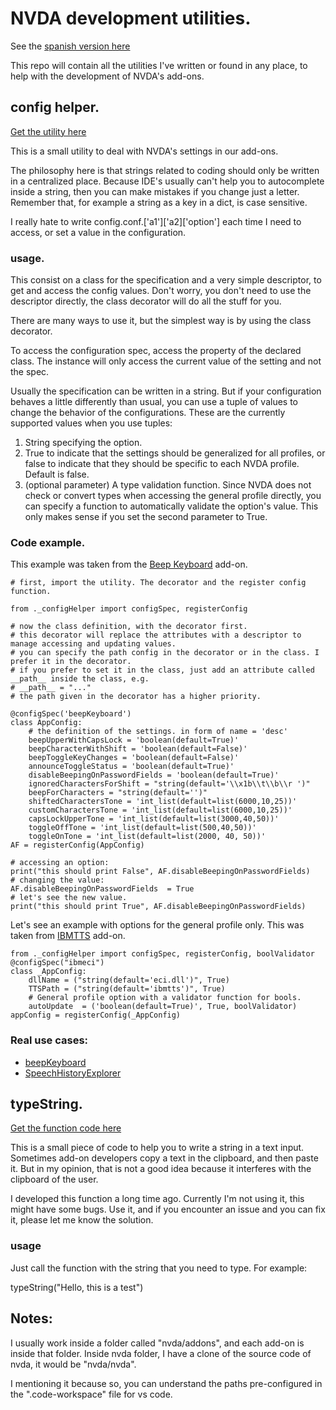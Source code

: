 # NVDA development utilities.

See the
[spanish version here](/spanishReadme.md)

This repo will contain all the utilities I've written or found in any place, to help with the development of NVDA's add-ons.

## config helper.
[Get the utility here](https://raw.githubusercontent.com/davidacm/NVDADevelopmentUtilities/master/src/_configHelper.py)

This is a small utility to deal with NVDA's settings in our add-ons.

The philosophy here is that strings related to coding should only be written in a centralized place.
Because IDE's usually can't help you to autocomplete inside a string, then you can make mistakes if you change just a letter. Remember that, for example a string as a key in a dict, is case sensitive.

I really hate to write config.conf.['a1']['a2]['option'] each time I
need to access, or set a value in the configuration.


### usage.

This consist on a class for the specification and a very simple descriptor, to get and
access the config values. Don't worry, you don't need to use the descriptor directly, the class decorator will do all the stuff for you.

There are many ways to use it, but the simplest way is by using the class decorator.

To access the configuration spec, access the property of the declared class. The instance will only access the current value of the setting and not the spec.

Usually the specification can be written in a string. But if your configuration behaves a little differently than usual, you can use a tuple of values to change the behavior of the configurations.
These are the currently supported values when you use tuples:

1. String specifying the option.
2. True to indicate that the settings should be generalized for all profiles, or false to indicate that they should be specific to each NVDA profile. Default is false.
3. (optional parameter) A type validation function. Since NVDA does not check or convert types when accessing the general profile directly, you can specify a function to automatically validate the option's value. This only makes sense if you set the second parameter to True.

### Code example.

This example was taken from the [Beep Keyboard](https://github.com/davidacm/beepKeyboard) add-on.

```
# first, import the utility. The decorator and the register config function.

from ._configHelper import configSpec, registerConfig

# now the class definition, with the decorator first.
# this decorator will replace the attributes with a descriptor to manage accessing and updating values.
# you can specify the path config in the decorator or in the class. I prefer it in the decorator.
# if you prefer to set it in the class, just add an attribute called __path__ inside the class, e.g.
# __path__ = "..."
# the path given in the decorator has a higher priority.

@configSpec('beepKeyboard')
class AppConfig:
	# the definition of the settings. in form of name = 'desc'
	beepUpperWithCapsLock = 'boolean(default=True)'
	beepCharacterWithShift = 'boolean(default=False)'
	beepToggleKeyChanges = 'boolean(default=False)'
	announceToggleStatus = 'boolean(default=True)'
	disableBeepingOnPasswordFields = 'boolean(default=True)'
	ignoredCharactersForShift = "string(default='\\x1b\\t\\b\\r ')"
	beepForCharacters = "string(default='')"
	shiftedCharactersTone = 'int_list(default=list(6000,10,25))'
	customCharactersTone = 'int_list(default=list(6000,10,25))'
	capsLockUpperTone = 'int_list(default=list(3000,40,50))'
	toggleOffTone = 'int_list(default=list(500,40,50))'
	toggleOnTone = 'int_list(default=list(2000, 40, 50))'
AF = registerConfig(AppConfig)

# accessing an option:
print("this should print False", AF.disableBeepingOnPasswordFields)
# changing the value:
AF.disableBeepingOnPasswordFields  = True
# let's see the new value.
print("this should print True", AF.disableBeepingOnPasswordFields)
```

Let's see an example with options for the general profile only. This was taken from [IBMTTS](https://github.com/davidacm/NVDA-IBMTTS-Driver) add-on.

```
from ._configHelper import configSpec, registerConfig, boolValidator
@configSpec("ibmeci")
class _AppConfig:
	dllName = ("string(default='eci.dll')", True)
	TTSPath = ("string(default='ibmtts')", True)
	# General profile option with a validator function for bools.
	autoUpdate  = ('boolean(default=True)', True, boolValidator)
appConfig = registerConfig(_AppConfig)
```

### Real use cases:

* [beepKeyboard](https://github.com/davidacm/beepkeyboard)
* [SpeechHistoryExplorer](https://github.com/davidacm/SpeechHistoryExplorer)

## typeString.
[Get the function code here](https://raw.githubusercontent.com/davidacm/NVDADevelopmentUtilities/master/src/typeString.py)

This is a small piece of code to help you to write a string in a text input. Sometimes add-on developers copy a text in the clipboard, and then paste it. But in my opinion, that is not a good idea because it interferes with the clipboard of the user.

I developed this function a long time ago. Currently I'm not using it, this might have some bugs. Use it, and if you encounter an issue and you can fix it, please let me know the solution.

### usage

Just call the function with the string that you need to type. For example:

typeString("Hello, this is a test")


## Notes:

I usually work inside a folder called "nvda/addons", and each add-on is inside that folder.
Inside nvda folder, I have a clone of the source code of nvda, it would be "nvda/nvda".

I mentioning it because so, you can understand the paths pre-configured in the ".code-workspace" file for vs code.

